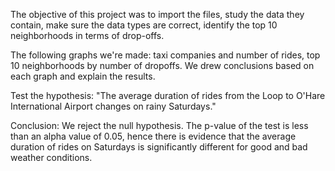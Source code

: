 The objective of this project was to import the files,
study the data they contain, make sure the data types are correct,
identify the top 10 neighborhoods in terms of drop-offs.

The following graphs we're made: taxi companies and number of rides, 
top 10 neighborhoods by number of dropoffs. 
We drew conclusions based on each graph and explain the results.

Test the hypothesis: "The average duration of rides from the Loop to O'Hare International Airport changes on rainy Saturdays."

Conclusion: We reject the null hypothesis. The p-value of the test is less than an alpha value of 0.05, 
hence there is evidence that the average duration of rides on Saturdays is significantly different for good and bad weather conditions.
